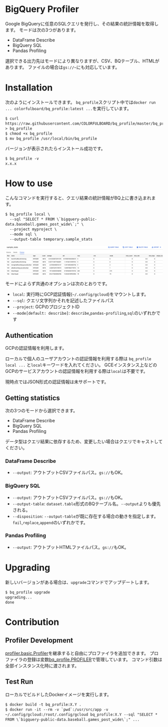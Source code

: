 # BigQuery Profiler

Google BigQueryに任意のSQLクエリを発行し、その結果の統計情報を取得します。
モードは次の3つがあります。

* DataFrame Describe
* BigQuery SQL
* Pandas Profiling

選択できる出力先はモードにより異なりますが、CSV、BQテーブル、HTMLがあります。
ファイルの場合は`gs://~`にも対応しています。

# Installation

次のようにインストールできます。
`bq_profile`スクリプト中では`docker run ... colorfulboard/bq_profile:latest ...`を実行しています。

```shell
$ curl https://raw.githubusercontent.com/COLORFULBOARD/bq_profile/master/bq_profile > bq_profile
$ chmod +x bq_profile
$ mv bq_profile /usr/local/bin/bq_profile
```

バージョンが表示されたらインストール成功です。

```shell
$ bq_profile -v
x.x.x
```

# How to use

こんなコマンドを実行すると、クエリ結果の統計情報がBQ上に書き込まれます。

```shell
$ bq_profile local \
  --sql "SELECT * FROM \`bigquery-public-data.baseball.games_post_wide\`;" \
  --project myproject \
  --mode sql \
  --output-table temporary.sample_stats
```

![サンプルイメージ](./sample_image.png)

モードによらず共通のオプションは次のとおりです。

* `local`: 実行時にGCP認証情報(`~/.config/gcloud`)をマウントします。
* `--sql`: クエリ文字列かそれを記述したファイルパス
* `--project`: GCPのプロジェクトID
* `--mode[default: describe]`: `describe`,`pandas-profiling`,`sql`のいずれかです

## Authentication

GCPの認証情報を利用します。

ローカルで個人のユーザアカウントの認証情報を利用する際は `bq_profile local ...` と`local`キーワードを入れてください。
GCEインスタンス上などのGCPのサービスアカウントの認証情報を利用する際は`local`は不要です。

現時点ではJSON形式の認証情報は未サポートです。

## Getting statistics

次の3つのモードから選択できます。

* DataFrame Describe
* BigQuery SQL
* Pandas Profiling

データ型はクエリ結果に依存するため、変更したい場合はクエリでキャストしてください。

### DataFrame Describe

* `--output`: アウトプットCSVファイルパス。`gs://`もOK。

### BigQuery SQL

* `--output`: アウトプットCSVファイルパス。`gs://`もOK。
* `--output-table`: `dataset.table`形式のBQテーブル名。`--output`よりも優先される。
* `--disposition`: `--output-table`が既に存在する場合の動きを指定します。`fail`,`replace`,`append`のいずれかです。

### Pandas Profiling

* `--output`: アウトプットHTMLファイルパス。`gs://`もOK。

# Upgrading

新しいバージョンがある場合は、`upgrade`コマンドでアップデートします。

```shell
$ bq_profile upgrade
upgrading...
done
```

# Contribution

## Profiler Development

[profiler.basic.Profiler](https://github.com/COLORFULBOARD/bq_profile/blob/master/profiler/basic.py#L5)を継承すると自由にプロファイラを追加できます。
プロファイラの登録は変数[bq_profile.PROFILER](https://github.com/COLORFULBOARD/bq_profile/blob/master/bq_profile.py#L7)で管理しています。
コマンド引数は全部インスタンス化時に渡されます。

## Test Run

ローカルでビルドしたDockerイメージを実行します。

```shell
$ docker build -t bq_profile:X.Y .
$ docker run -it --rm -v `pwd`:/usr/src/app -v ~/.config/gcloud:/root/.config/gcloud bq_profile:X.Y --sql "SELECT * FROM \`bigquery-public-data.baseball.games_post_wide\`;" ...
```

